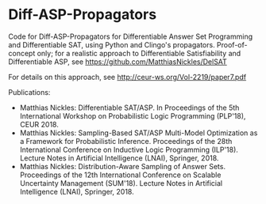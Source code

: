 # Diff-ASP-Propagators
Code for Diff-ASP-Propagators for Differentiable Answer Set Programming and Differentiable SAT, using Python and Clingo's propagators.
Proof-of-concept only; for a realistic approach to Differentiable Satisfiability and Differentiable ASP, see https://github.com/MatthiasNickles/DelSAT

For details on this approach, see http://ceur-ws.org/Vol-2219/paper7.pdf 

Publications:
- Matthias Nickles: Differentiable SAT/ASP. In Proceedings of the 5th International Workshop on Probabilistic Logic Programming (PLP'18), CEUR 2018.
- Matthias Nickles: Sampling-Based SAT/ASP Multi-Model Optimization as a Framework for Probabilistic Inference. 
  Proceedings of the 28th International Conference on Inductive Logic Programming (ILP'18). Lecture Notes in Artificial Intelligence (LNAI), Springer, 2018.
- Matthias Nickles: Distribution-Aware Sampling of Answer Sets. Proceedings of the 12th International Conference on 
  Scalable Uncertainty Management (SUM'18). Lecture Notes in Artificial Intelligence (LNAI), Springer, 2018.


